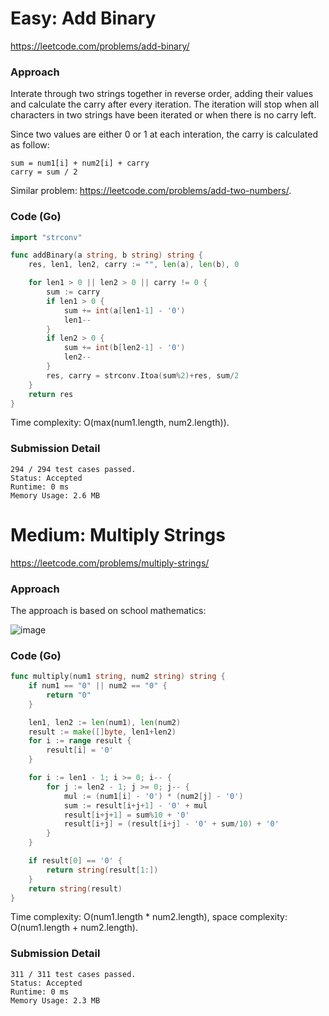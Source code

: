 # Easy: Add Binary

https://leetcode.com/problems/add-binary/

### Approach

Interate through two strings together in reverse order, adding their values and calculate the carry after every iteration. The iteration will stop when all characters in two strings have been iterated or when there is no carry left.

Since two values are either 0 or 1 at each interation, the carry is calculated as follow:
```
sum = num1[i] + num2[i] + carry
carry = sum / 2
```

Similar problem: https://leetcode.com/problems/add-two-numbers/.

### Code (Go)

```go
import "strconv"

func addBinary(a string, b string) string {
	res, len1, len2, carry := "", len(a), len(b), 0

	for len1 > 0 || len2 > 0 || carry != 0 {
		sum := carry
		if len1 > 0 {
			sum += int(a[len1-1] - '0')
			len1--
		}
		if len2 > 0 {
			sum += int(b[len2-1] - '0')
			len2--
		}
		res, carry = strconv.Itoa(sum%2)+res, sum/2
	}
	return res
}
```

Time complexity: O(max(num1.length, num2.length)).

### Submission Detail

```
294 / 294 test cases passed.
Status: Accepted
Runtime: 0 ms
Memory Usage: 2.6 MB
```

# Medium: Multiply Strings

https://leetcode.com/problems/multiply-strings/

### Approach

The approach is based on school mathematics:

![image](https://gblobscdn.gitbook.com/assets%2F-M1hB-LnPpOmZGsmxY7T%2F-M1hLFkgfil-EhOB1ON_%2F-M1hLHas_CYivhmCvw6L%2F3.jpg?alt=media)

### Code (Go)

```go
func multiply(num1 string, num2 string) string {
	if num1 == "0" || num2 == "0" {
		return "0"
	}

	len1, len2 := len(num1), len(num2)
	result := make([]byte, len1+len2)
	for i := range result {
		result[i] = '0'
	}

	for i := len1 - 1; i >= 0; i-- {
		for j := len2 - 1; j >= 0; j-- {
			mul := (num1[i] - '0') * (num2[j] - '0')
			sum := result[i+j+1] - '0' + mul
			result[i+j+1] = sum%10 + '0'
			result[i+j] = (result[i+j] - '0' + sum/10) + '0'
		}
	}

	if result[0] == '0' {
		return string(result[1:])
	}
	return string(result)
}
```

Time complexity: O(num1.length * num2.length), space complexity: O(num1.length + num2.length).

### Submission Detail

```
311 / 311 test cases passed.
Status: Accepted
Runtime: 0 ms
Memory Usage: 2.3 MB
```
